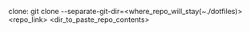 clone:
git clone --separate-git-dir=<where_repo_will_stay(~./dotfiles)> <repo_link> <dir_to_paste_repo_contents>
